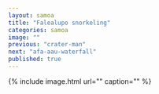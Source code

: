 ```yaml
---
layout: samoa
title: "Falealupo snorkeling"
categories: samoa
image: ""
previous: "crater-man"
next: "afa-aau-waterfall"
published: true
---
```


{% include image.html url="" caption="" %}